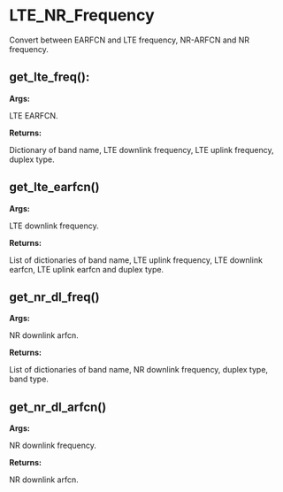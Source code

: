 # LTE_NR_Frequency

Convert between EARFCN and LTE frequency, NR-ARFCN and NR frequency.

## get_lte_freq():

**Args:**

LTE EARFCN.

**Returns:**

Dictionary of band name, LTE downlink frequency, LTE uplink frequency, duplex type.

## get_lte_earfcn()

**Args:**

LTE downlink frequency.

**Returns:**

List of dictionaries of band name, LTE uplink frequency, LTE downlink earfcn, LTE uplink earfcn and duplex type.

## get_nr_dl_freq()

**Args:**

NR downlink arfcn.

**Returns:**

List of dictionaries of band name, NR downlink frequency, duplex type, band type.

## get_nr_dl_arfcn()

**Args:**

NR downlink frequency.

**Returns:**

NR downlink arfcn.